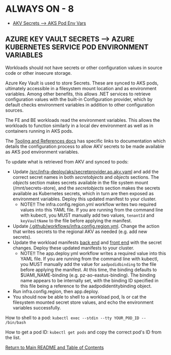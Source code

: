 # ALWAYS ON - 8

<!-- TOC -->
- [AKV Secrets --> AKS Pod Env Vars](#azure-key-vault-secrets----azure-kubernetes-service-pod-environment-variables)
<!-- /TOC -->

## AZURE KEY VAULT SECRETS --> AZURE KUBERNETES SERVICE POD ENVIRONMENT VARIABLES

Workloads should not have secrets or other configuration values in source code or other insecure storage.

Azure Key Vault is used to store Secrets. These are synced to AKS pods, ultimately accessible in a filesystem mount location and as environment variables. Among other benefits, this allows .NET services to retrieve configuration values with the built-in Configuration provider, which by default checks environment variables in addition to other configuration sources.

The FE and BE workloads read the environment variables. This allows the workloads to function similarly in a local dev environment as well as in containers running in AKS pods.

The [Tooling and References docs](04.tooling-refs.md) has specific links to documentation which details the configuration process to allow AKV secrets to be made available as AKS pod environment variables.

To update what is retrieved from AKV and synced to pods:

- Update [/src/infra-deploy/aks/secretprovider.ao.akv.yaml](src/infra-deploy/aks/secretprovider.ao.akv.yaml) and add the correct secret names in both _secretobjects_ and _objects_ sections. The _objects_ section makes secrets available in the file system mount (/mnt/secrets-store), and the _secretobjects_ section makes the secrets available as Kubernetes secrets, which in turn are then exposed as environment variables. Deploy this updated manifest to your cluster.
  - NOTE!! The infra.config.region.yml workflow writes two required values into this YAML file. If you are running from the command line with kubectl, you MUST manually add two values, `tenantId` and `keyVaultName` to the file before applying the manifest.
- Update [/.github/workflows/infra.config.region.yml](/.github/workflows/infra.config.region.yml). Change the action that writes secrets to the regional AKV as needed (e.g. add new secrets).
- Update the workload manifests [back end](/src/workload-deploy/aks/ao.be.yaml) and [front end](/src/workload-deploy/aks/ao.fe.yaml) with the secret changes. Deploy these updated manifests to your cluster.
  - NOTE!! The app.deploy.yml workflow writes a required value into this YAML file. If you are running from the command line with kubectl, you MUST manually add the value for `aadpodidbinding` to the file before applying the manifest. At this time, the binding defaults to $UAMI_NAME-binding (e.g. pz-ao-eastus-binding). The binding name appears to be internally set, with the binding ID specified in this file being a reference to the aadpodidentitybinding object.
- Run infra.config.region, then app.deploy.
- You should now be able to shell to a workload pod, ls or cat the filesystem mounted secret store values, and echo the environment variables successfully.

How to shell to a pod:
`kubectl exec --stdin --tty YOUR_POD_ID -- /bin/bash`

How to get a pod ID:
`kubectl get pods`
and copy the correct pod's ID from the list.

[Return to Main README and Table of Contents](../../README.md)